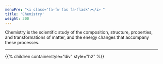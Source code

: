 ```yaml
---
menuPre: "<i class='fa-fw fas fa-flask'></i> "
title: 'Chemistry'
weight: 300
---
```


Chemistry is the scientific study of the composition, structure, properties, and transformations of matter, and the energy changes that accompany these processes.

---

{{% children containerstyle="div" style="h2" %}}
